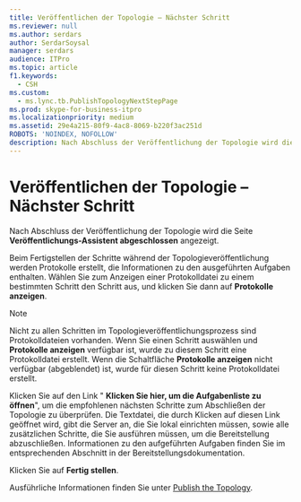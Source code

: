 ```yaml
---
title: Veröffentlichen der Topologie – Nächster Schritt
ms.reviewer: null
ms.author: serdars
author: SerdarSoysal
manager: serdars
audience: ITPro
ms.topic: article
f1.keywords:
  - CSH
ms.custom:
  - ms.lync.tb.PublishTopologyNextStepPage
ms.prod: skype-for-business-itpro
ms.localizationpriority: medium
ms.assetid: 29e4a215-80f9-4ac8-8069-b220f3ac251d
ROBOTS: 'NOINDEX, NOFOLLOW'
description: Nach Abschluss der Veröffentlichung der Topologie wird die Seite Veröffentlichungs-Assistent abgeschlossen angezeigt.
---
```


# <a name="publish-topology-next-step"></a>Veröffentlichen der Topologie – Nächster Schritt

Nach Abschluss der Veröffentlichung der Topologie wird die Seite **Veröffentlichungs-Assistent abgeschlossen** angezeigt.

Beim Fertigstellen der Schritte während der Topologieveröffentlichung werden Protokolle erstellt, die Informationen zu den ausgeführten Aufgaben enthalten. Wählen Sie zum Anzeigen einer Protokolldatei zu einem bestimmten Schritt den Schritt aus, und klicken Sie dann auf **Protokolle anzeigen**.

> [!NOTE]
> Nicht zu allen Schritten im Topologieveröffentlichungsprozess sind Protokolldateien vorhanden. Wenn Sie einen Schritt auswählen und **Protokolle anzeigen** verfügbar ist, wurde zu diesem Schritt eine Protokolldatei erstellt. Wenn die Schaltfläche **Protokolle anzeigen** nicht verfügbar (abgeblendet) ist, wurde für diesen Schritt keine Protokolldatei erstellt.

Klicken Sie auf den Link " **Klicken Sie hier, um die Aufgabenliste zu öffnen**", um die empfohlenen nächsten Schritte zum Abschließen der Topologie zu überprüfen. Die Textdatei, die durch Klicken auf diesen Link geöffnet wird, gibt die Server an, die Sie lokal einrichten müssen, sowie alle zusätzlichen Schritte, die Sie ausführen müssen, um die Bereitstellung abzuschließen. Informationen zu den aufgeführten Aufgaben finden Sie im entsprechenden Abschnitt in der Bereitstellungsdokumentation.

Klicken Sie auf **Fertig stellen**.

Ausführliche Informationen finden Sie unter [Publish the Topology](/previous-versions/office/lync-server-2013/lync-server-2013-publish-the-topology).